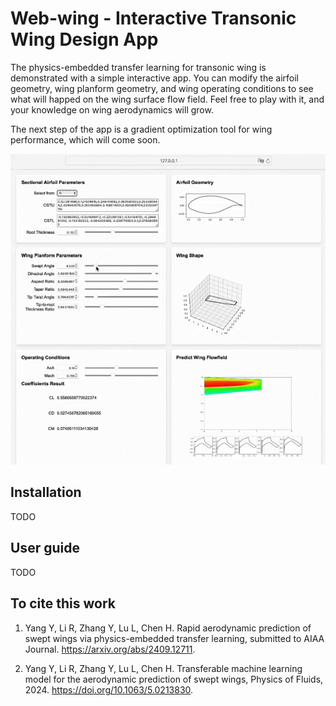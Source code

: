# Web-wing - Interactive Transonic Wing Design App

The physics-embedded transfer learning for transonic wing is demonstrated with a simple interactive app. You can modify the airfoil geometry, wing planform geometry, and wing operating conditions to see what will happed on the wing surface flow field. Feel free to play with it, and your knowledge on wing aerodynamics will grow.

The next step of the app is a gradient optimization tool for wing performance, which will come soon.

![](_static/images/webwing/webwing.gif)

## Installation

TODO

## User guide

TODO

## To cite this work

1.	Yang Y, Li R, Zhang Y, Lu L, Chen H. Rapid aerodynamic prediction of swept wings via physics-embedded transfer learning, submitted to AIAA Journal. https://arxiv.org/abs/2409.12711.

2.	Yang Y, Li R, Zhang Y, Lu L, Chen H. Transferable machine learning model for the aerodynamic prediction of swept wings, Physics of Fluids, 2024. https://doi.org/10.1063/5.0213830.